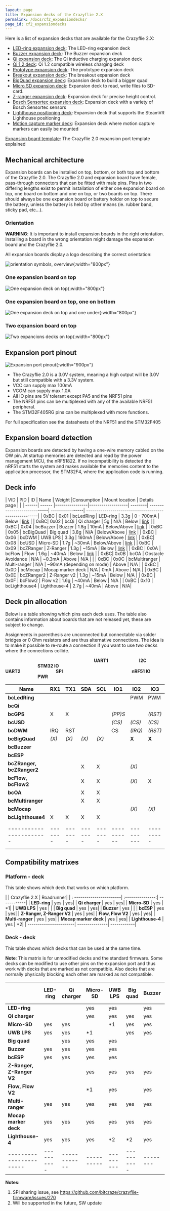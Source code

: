 ```yaml
---
layout: page
title: Expansion decks of the Crazyflie 2.X
permalink: /docs/cf2_expansiondecks/
page_id: cf2_expansiondecks
---
```



Here is a list of expansion decks that are available for the Crazyflie 2.X:
-   [LED-ring expansion
    deck](https://wiki.bitcraze.io/projects:crazyflie2:expansionboards:ledring): The LED-ring
    expansion deck
-   [Buzzer expansion
    deck](https://wiki.bitcraze.io/projects:crazyflie2:expansionboards:buzzer): The Buzzer
    expansion deck
-   [Qi expansion deck](https://wiki.bitcraze.io/projects:crazyflie2:expansionboards:qi): The Qi
    inductive charging expansion deck
-   [Qi 1.2 deck](https://wiki.bitcraze.io/projects:crazyflie2:expansionboards:qi1_2): Qi 1.2
    compatible wireless charging deck
-   [Prototype expansion
    deck](https://wiki.bitcraze.io/projects:crazyflie2:expansionboards:proto): The prototype
    expansion deck
-   [Breakout expansion
    deck](https://wiki.bitcraze.io/projects:crazyflie2:expansionboards:breakout): The breakout
    expansion deck
-   [BigQuad expansion
    deck](https://wiki.bitcraze.io/projects:crazyflie2:expansionboards:bigquad): Expansion deck
    to build a bigger quad
-   [Micro SD expansion
    deck](https://wiki.bitcraze.io/projects:crazyflie2:expansionboards:microsd): Expansion deck
    to read, write files to SD-card.
-   [Z-ranger expansion
    deck](https://wiki.bitcraze.io/projects:crazyflie2:expansionboards:zranger): Expansion deck
    for precise height control.
-   [Bosch Sensortec expansion
    deck](https://wiki.bitcraze.io/projects:crazyflie2:expansionboards:bosch): Expansion deck
    with a variety of Bosch Sensortec sensors
-   [Lighthouse positioning
    deck](https://wiki.bitcraze.io/projects:crazyflie2:expansionboards:lighthouse): Expansion
    deck that supports the SteamVR Lighthouse positioning
-   [Motion capture marker
    deck](https://wiki.bitcraze.io/projects:crazyflie2:expansionboards:mocapmarker): Expansion
    deck where motion capture markers can easily be mounted

[Expansion board
template](https://wiki.bitcraze.io/projects:crazyflie2:expansionboards:template): The Crazyflie
2.0 expansion port template explained

Mechanical architecture
-----------------------

Expansion boards can be installed on top, bottom, or both top and bottom
of the Crazyflie 2.0. The Crazyflie 2.0 and expansion board have female,
pass-through connectors that can be fitted with male pins. Pins in two
differing lengths exist to permit installation of either one expansion
board on top, one board on bottom and one on top, or two boards on top.
There should always be one expansion board or battery holder on top to
secure the battery, unless the battery is held by other means (ie.
rubber band, sticky pad, etc\...).

### Orientation

**WARNING**: It is important to install expansion boards in the right
orientation. Installing a board in the wrong orientation might damage
the expansion board and the Crazyflie 2.0.

All expansion boards display a logo describing the correct orientation:

![orientation symbols, overview](/images/documentation/overview/orientation-symbols.png){:width="800px"}

### One expansion board on top

![One expansion deck on top](/images/documentation/overview/exp_schetch_1top.png){:width="800px"}

### One expansion board on top, one on bottom

![One expansion deck on top and one under](/images/documentation/overview/exp_squetch_1top1bottom.png){:width="800px"}

### Two expansion board on top

![Two expancions decks on top](/images/documentation/overview/exp_squetch_2top.png){:width="800px"}

Expansion port pinout
---------------------

![Expansion port pinout](/images/documentation/overview/connector_multiplexing2.png){:width="900px"}

-   The Crazyflie 2.0 is a 3.0V system, meaning a high output will be
    3.0V but still compatible with a 3.3V system.
-   VCC can supply max 100mA
-   VCOM can supply max 1.0A
-   All IO pins are 5V tolerant except PA5 and the NRF51 pins
-   The NRF51 pins can be multiplexed with any of the available NRF51
    peripheral.
-   The STM32F405RG pins can be multiplexed with more functions.

For full specification see the datasheets of the NRF51 and the STM32F405

Expansion board detection
-------------------------

Expansion boards are detected by having a one-wire memory cabled on the
OW pin. At startup memories are detected and read by the power
management MCU, the nRF51822. If no incompatibility is detected the
nRF51 starts the system and makes available the memories content to the
application processor, the STM32F4, where the application code is
running.

Deck info
---------

|  VID   | PID  |  ID            |  Name              |   Weight   |Consumption                 | Mount location |  Details page    |                               |
|  ------| ------ |----------------|-------------------| --------| ----------------------------| ----------------| ------------------------------------------------------| 
 | 0xBC |  0x01  | bcLedRing     |  LED-ring     |        3.3g   |  0 - 700mA      |              Below        |    [link](/projects/crazyflie2/expansionboards/ledring) | 
 | 0xBC|   0x02 |  bcQi          |  Qi charger        |   5g   |    N/A  |                        Below      |      [link](/projects/crazyflie2/expansionboards/qi)      | 
|  0xBC  | 0x04 |  bcBuzzer   |     Buzzer          |     1.8g   |  10mA          |               Below/Above   |   [link](/projects/crazyflie2/expansionboards/buzzer)  | 
 | 0xBC |  0x05 |  bcBigQuad    |   Big quad       |      3.8g   |  N/A              |            Below/Above  |    [link](/projects/crazyflie2/expansionboards/bigquad)  | 
 | 0xBC  | 0x06  | bcDWM          | UWB LPS       |       3.3g    | 160mA               |         Below/Above  |    [link](/projects/lps/deck)       |
|  0xBC|   0x08  | bcUSD  |         Micro-SD      |       1.7g   |  \~30mA                      | Below/Above   |   [link](/projects/crazyflie2/expansionboards/microsd) |
 | 0xBC |  0x09  | bcZRanger  |     Z-Ranger        |     1.3g  |   \~15mA   |                    Below   |         [link](/projects/crazyflie2/expansionboards/zranger) |
 | 0xBC |  0x0A  | bcFlow   |       Flow       |          1.6g  |   \~40mA    |                   Below  |          [link](/projects/crazyflie2/expansionboards/flow) |
 | 0xBC|   0x0B |  bcOA    |        Obstacle Avoidance |  N/A  |    \~0.3mA   |                   Above  |         N/A   |                                       |
 | 0xBC  | 0x0C |  bcMultiranger |  Multi-ranger      |   N/A    |  \~90mA (depending on mode)  | Above       |     N/A  |
|  0xBC  | 0x0D |  bcMocap      |   Mocap marker deck |   N/A   |   0mA   |                       Above     |       N/A   |
|  0xBC  | 0x0E  | bcZRanger2   |   Z-Ranger v2     |     1.3g  |   \~15mA      |                 Below    |        N/A |
|  0xBC  | 0x0F |  bcFlow2      |   Flow v2      |        1.6g  |   \~40mA    |                   Below     |       N/A |
|  0xBC  | 0x10 |  bcLighthouse4 |  Lighthouse-4    |     2.7g   |  \~40mA     |                  Above      |      N/A|

Deck pin allocation
-------------------

Below is a table showing which pins each deck uses. The table also
contains information about boards that are not released yet, these are
subject to change.

Assignments in parenthesis are unconnected but connectable via solder
bridges or 0 Ohm resistors and are thus alternative connections. The
idea is to make it possible to re-route a connection if you want to use
two decks where the connections collide.

 



&emsp;&emsp;&emsp;&emsp;&emsp;&emsp;&emsp;&emsp;&emsp;&emsp;&emsp;&emsp;&emsp;&emsp;&emsp;&emsp;&emsp;&emsp;&emsp;&emsp;**UART1**&emsp;&emsp;&emsp;&emsp;&emsp;&emsp;&emsp;**I2C** &emsp;&emsp;&emsp;&emsp;&emsp;&emsp;&emsp; **STM32 IO** &emsp;&emsp;&emsp;&emsp;&emsp;&emsp;&emsp;&emsp;&emsp;&emsp;&emsp;&emsp;&emsp;&emsp;&emsp;&emsp;&emsp;**UART2**&emsp;&emsp;&emsp;&emsp;&emsp;&emsp;&emsp;&emsp;**SPI** &emsp;&emsp;&emsp;&emsp;&emsp;&emsp;&emsp;&emsp;&emsp;&emsp;&emsp;&emsp;&emsp;&emsp;&emsp; **nRF51 IO** &emsp;&emsp;&emsp;&emsp;&emsp;&emsp;&emsp; **PWR**

|  Name                   | RX1  |   TX1    | SDA   |  SCL    | IO1      |  IO2      | IO3     |  IO4    | TX2    | RX2    | CLK   |  MOSI   | MISO  |  NIO1      | NIO2      | PWR|
| ----------------------- |-------| ------- |-------| ------- |---------- |--------- |---------| ------- |-------| ------- |-------| ------- |-------| ---------- |----------| ------ |          
|  **bcLedRing**             |       |         |       |        |            |  PWM     |  PWM    |         |                 |       |         |      |             |          |  VCOM|
|  **bcQi**                  |       |         |       |         |           |          |        |          |                 |       |         |       |  GHG       |          |  N/A|
|  **bcGPS**                  | X    |   X      |       |         | *(PP)S*   |          | *(RST)* |        |  *(X)*  | *(X)*  |       |         |       |            | *(VBAT)* |  VCOM|
|  **bcUSD**                  |       |         |       |         | *(CS)*    | *(CS)*  |  *(CS)*  |  CS     |                 |X      | X       |X      |            |          | VCC|
| **bcDWM**                  | IRQ   |  RST    |       |         | CS        | *(IRQ)*  | *(RST)* |         |                 |X      | X       |X      |            |          | VCOM|
|  **bcBigQuad**              | *(X)* |  *(X)*  | *(X)* |  *(X)*  |           | **X**    | **X**   |  *(X)*  | **X**  | **X**  | *(X)* |  *(X)*  | *(X)* |            |          |  N/A|
|  **bcBuzzer**               |       |         |       |         |           |          |         |         | PWM    | PWM    |       |         |       |           |           |  N/A|
|  **bcESP**                  |       |         |       |         |           |          |         |  *(X)*  | X      | X      |       |         |       |            |          |  N/A|
|  **bcZRanger, bcZRanger2**  |       |         | X     |  X       |          | *(X)*    |         |         |        |        |       |         |      |             |         |   VCC|
|  **bcFlow, bcFlow2**        |       |         | X     |  X       |          | *(X)*    | X       |         |        |        | X     |  X      | X     |            |          |  VCC|
|  **bcOA**                   |       |         | X     |  X       |         |          |          |         |        |        |       |         |       |            |          |  VCC|
|  **bcMultiranger**          |       |         | X     |  X       |          |          |         |         |        |       |        |         |      |             |          |  VCOM|
|  **bcMocap**                |       |         |       |          |         |  *(X)*    | *(X)*   |         |        |        |      |          |       |           |           |  N/A|
|  **bcLighthouse4**          | X     |  X      | X     |  X       |          |          |         |        |         |        |       |        |        |           |           |  N/A|
|  -----------------------| -------| -------| -------| -------| ----------| ---------| ---------| -------| -------| -------| -------| -------| -------| ----------| ----------| ------|

Compatibility matrixes
----------------------

### Platform - deck

This table shows which deck that works on which platform.


|                         | Crazyflie 2.X  | Roadrunner|
| : -----------------------| :---------------:| ------------|
 | **LED-ring**               | yes            | yes|
 | **Qi charger**             | yes            | yes|
 | **Micro-SD**               | yes            | \*1|
 | **UWB LPS**                | yes            | |
 | **Big quad**               | yes           |  yes|
 | **Buzzer**                | yes            | |
 | **bcESP**                  | yes            | yes|
 | **Z-Ranger, Z-Ranger V2**  | yes            | yes|
 | **Flow, Flow V2**          | yes            | yes|
 | **Multi-ranger**          |  yes            | yes|
 | **Mocap marker deck**      | yes            | yes|
 | **Lighthouse-4**           | yes            | \*2|
 | -----------------------| ---------------| ------------|

### Deck - deck

This table shows which decks that can be used at the same time.

**Note**: This matrix is for unmodified decks and the standard firmware.
Some decks can be modified to use other pins on the expansion port and
thus work with decks that are marked as not compatible. Also decks that
are normally physically blocking each other are marked as not
compatible.


 |                         |LED-ring   |Qi charger   |Micro-SD   |UWB LPS   |Big quad   |Buzzer  | bcESP   |Z-Ranger   |Flow   |Multi-ranger  | Mocap marker deck   |Lighthouse-4|
  | -----------------------| ----------| ------------| ----------| ---------| ----------| --------| -------| ----------| ------| --------------| -------------------| --------------|
 |  **LED-ring**              |            |            |  yes       | yes     |            | yes     | yes    |          |        | yes          |  yes                | yes|
 |  **Qi charger**             |           |             | yes       | yes      | yes       | yes    |  yes    |           |       | yes          |  yes                | yes|
 |  **Micro-SD**               | yes       | yes         |           | \*1      | yes       | yes     | yes    | yes       | \*1   | yes          |  yes                | yes|
 |  **UWB LPS**                | yes       | yes         | \*1      |           | yes       | yes     | yes    | yes       | yes   | yes          |  yes                | \*2|
 |  **Big quad**               |           | yes         | yes      |  yes      |           |         |        | yes       |       | yes          |  yes                | \*2|
 |  **Buzzer**                 | yes       | yes         | yes      |  yes      |           |         |       | yes        |yes    |yes           | yes                 |yes|
 |  **bcESP**                  | yes       | yes         | yes       | yes      |           |         |        | yes       | yes   | yes          |  yes                | yes|
 |  **Z-Ranger, Z-Ranger V2**  |           |             | yes      |  yes      | yes       | yes     | yes    |           |       | yes          |  yes                | yes|
 |  **Flow, Flow V2**          |           |             | \*1       | yes      |           | yes     | yes    |           |       | yes          |  yes                | yes|
 |  **Multi-ranger**           | yes       | yes         | yes       | yes      | yes       | yes     | yes    | yes       | yes   |              |  yes                | yes|
 |  **Mocap marker deck**      | yes      |  yes         | yes       | yes      | yes       | yes     | yes   |  yes       | yes   | yes          |                     | yes|
 |  **Lighthouse-4**           | yes       | yes         | yes       | \*2      | \*2       | yes     | yes    | yes       | yes    |yes          |  yes                | |
 |  -----------------------| ----------| ------------| ----------| ---------| ----------| --------| -------| ----------| ------| --------------| -------------------| --------------|

**Notes:**

1.  SPI sharing issue, see
    <https://github.com/bitcraze/crazyflie-firmware/issues/270>
2.  Will be supported in the future, SW update
